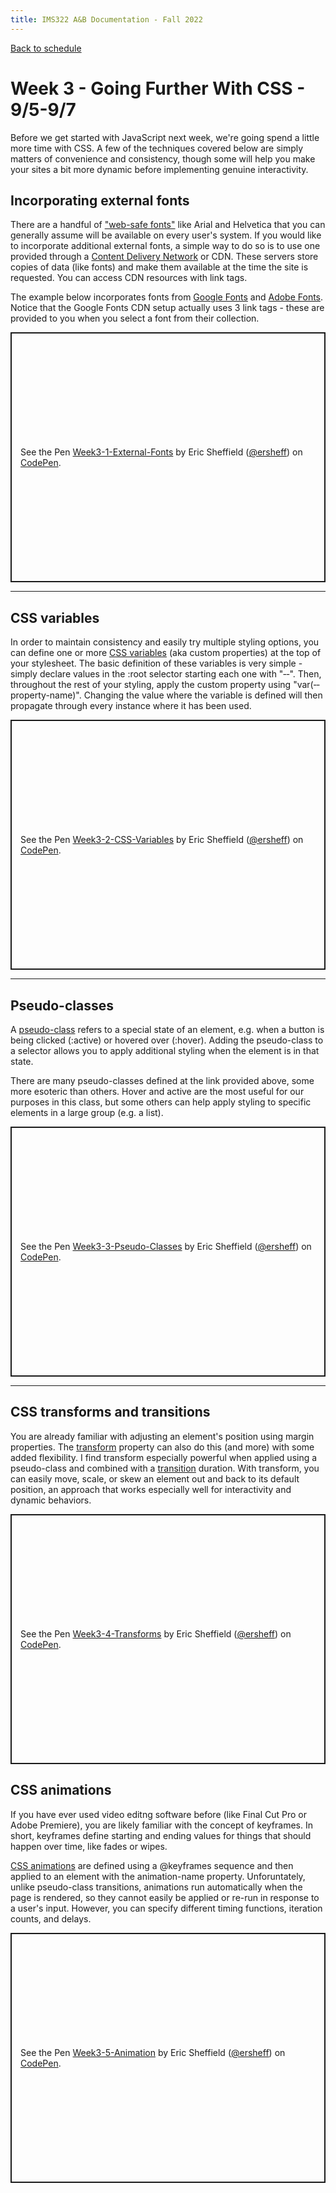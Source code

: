 ```yaml
---
title: IMS322 A&B Documentation - Fall 2022
---
```


[Back to schedule](index.md)

# Week 3 - Going Further With CSS - 9/5-9/7

Before we get started with JavaScript next week, we're going spend a little more time with CSS. A few of the techniques covered below are simply matters of convenience and consistency, though some will help you make your sites a bit more dynamic before implementing genuine interactivity.

## Incorporating external fonts

There are a handful of <a href="https://developer.mozilla.org/en-US/docs/Learn/CSS/Styling_text/Fundamentals#web_safe_fonts" target="_blank">"web-safe fonts"</a> like Arial and Helvetica that you can generally assume will be available on every user's system. If you would like to incorporate additional external fonts, a simple way to do so is to use one provided through a <a href="https://developer.mozilla.org/en-US/docs/Glossary/CDN" target="_blank">Content Delivery Network</a> or CDN. These servers store copies of data (like fonts) and make them available at the time the site is requested. You can access CDN resources with link tags.  

The example below incorporates fonts from <a href="https://fonts.google.com" target="_blank">Google Fonts</a> and <a href="https://fonts.adobe.com/?ref=tk.com">Adobe Fonts</a>. Notice that the Google Fonts CDN setup actually uses 3 link tags - these are provided to you when you select a font from their collection.

<p class="codepen" data-height="400" data-theme-id="dark" data-default-tab="html,result" data-slug-hash="qBowmBR" data-editable="true" data-user="ersheff" style="height: 400px; box-sizing: border-box; display: flex; align-items: center; justify-content: center; border: 2px solid; margin: 1em 0; padding: 1em;">
  <span>See the Pen <a href="https://codepen.io/ersheff/pen/qBowmBR">
  Week3-1-External-Fonts</a> by Eric Sheffield (<a href="https://codepen.io/ersheff">@ersheff</a>)
  on <a href="https://codepen.io">CodePen</a>.</span>
</p>
<script async src="https://cpwebassets.codepen.io/assets/embed/ei.js"></script>

---

## CSS variables

In order to maintain consistency and easily try multiple styling options, you can define one or more <a href="https://developer.mozilla.org/en-US/docs/Web/CSS/Using_CSS_custom_properties" target="_blank">CSS variables</a> (aka custom properties) at the top of your stylesheet. The basic definition of these variables is very simple - simply declare values in the :root selector starting each one with "&#8208;&#8208;". Then, throughout the rest of your styling, apply the custom property using "var(&#8208;&#8208;property-name)". Changing the value where the variable is defined will then propagate through every instance where it has been used.  

<p class="codepen" data-height="400" data-theme-id="dark" data-default-tab="html,result" data-slug-hash="gOeyWpK" data-editable="true" data-user="ersheff" style="height: 400px; box-sizing: border-box; display: flex; align-items: center; justify-content: center; border: 2px solid; margin: 1em 0; padding: 1em;">
  <span>See the Pen <a href="https://codepen.io/ersheff/pen/gOeyWpK">
  Week3-2-CSS-Variables</a> by Eric Sheffield (<a href="https://codepen.io/ersheff">@ersheff</a>)
  on <a href="https://codepen.io">CodePen</a>.</span>
</p>
<script async src="https://cpwebassets.codepen.io/assets/embed/ei.js"></script>

---

## Pseudo-classes

A <a href="https://developer.mozilla.org/en-US/docs/Web/CSS/Pseudo-classes" target="_blank">pseudo-class</a> refers to a special state of an element, e.g. when a button is being clicked (:active) or hovered over (:hover). Adding the pseudo-class to a selector allows you to apply additional styling when the element is in that state.  

There are many pseudo-classes defined at the link provided above, some more esoteric than others. Hover and active are the most useful for our purposes in this class, but some others can help apply styling to specific elements in a large group (e.g. a list).  

<p class="codepen" data-height="400" data-theme-id="dark" data-default-tab="html,result" data-slug-hash="ExEJmyg" data-editable="true" data-user="ersheff" style="height: 400px; box-sizing: border-box; display: flex; align-items: center; justify-content: center; border: 2px solid; margin: 1em 0; padding: 1em;">
  <span>See the Pen <a href="https://codepen.io/ersheff/pen/ExEJmyg">
  Week3-3-Pseudo-Classes</a> by Eric Sheffield (<a href="https://codepen.io/ersheff">@ersheff</a>)
  on <a href="https://codepen.io">CodePen</a>.</span>
</p>
<script async src="https://cpwebassets.codepen.io/assets/embed/ei.js"></script>

---

## CSS transforms and transitions

You are already familiar with adjusting an element's position using margin properties. The <a href="https://developer.mozilla.org/en-US/docs/Web/CSS/transform" target="_blank">transform</a> property can also do this (and more) with some added flexibility. I find transform especially powerful when applied using a pseudo-class and combined with a <a href="https://developer.mozilla.org/en-US/docs/Web/CSS/transition" target="_blank">transition</a> duration. With transform, you can easily move, scale, or skew an element out and back to its default position, an approach that works especially well for interactivity and dynamic behaviors.  

<p class="codepen" data-height="400" data-theme-id="dark" data-default-tab="html,result" data-slug-hash="abYgaJR" data-editable="true" data-user="ersheff" style="height: 400px; box-sizing: border-box; display: flex; align-items: center; justify-content: center; border: 2px solid; margin: 1em 0; padding: 1em;">
  <span>See the Pen <a href="https://codepen.io/ersheff/pen/abYgaJR">
  Week3-4-Transforms</a> by Eric Sheffield (<a href="https://codepen.io/ersheff">@ersheff</a>)
  on <a href="https://codepen.io">CodePen</a>.</span>
</p>
<script async src="https://cpwebassets.codepen.io/assets/embed/ei.js"></script>

## CSS animations

If you have ever used video editng software before (like Final Cut Pro or Adobe Premiere), you are likely familiar with the concept of keyframes. In short, keyframes define starting and ending values for things that should happen over time, like fades or wipes.  

<a href="https://developer.mozilla.org/en-US/docs/Web/CSS/CSS_Animations/Using_CSS_animations" target="_blank">CSS animations</a> are defined using a @keyframes sequence and then applied to an element with the animation-name property. Unforuntately, unlike pseudo-class transitions, animations run automatically when the page is rendered, so they cannot easily be applied or re-run in response to a user's input. However, you can specify different timing functions, iteration counts, and delays.  

<p class="codepen" data-height="400" data-theme-id="dark" data-default-tab="html,result" data-slug-hash="BargOvR" data-editable="true" data-user="ersheff" style="height: 400px; box-sizing: border-box; display: flex; align-items: center; justify-content: center; border: 2px solid; margin: 1em 0; padding: 1em;">
  <span>See the Pen <a href="https://codepen.io/ersheff/pen/BargOvR">
  Week3-5-Animation</a> by Eric Sheffield (<a href="https://codepen.io/ersheff">@ersheff</a>)
  on <a href="https://codepen.io">CodePen</a>.</span>
</p>
<script async src="https://cpwebassets.codepen.io/assets/embed/ei.js"></script>
